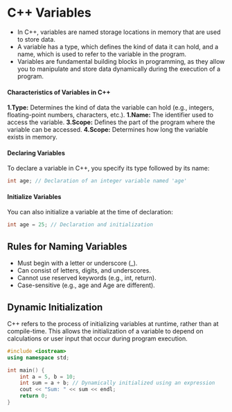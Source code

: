 # C++ Variables
- In C++, variables are named storage locations in memory that are used to store data. 
- A variable has a type, which defines the kind of data it can hold, and a name, which is used to refer to the variable in the program.
- Variables are fundamental building blocks in programming, as they allow you to manipulate and store data dynamically during the execution of a program.

#### Characteristics of Variables in C++
 **1.Type:** Determines the kind of data the variable can hold (e.g., integers, floating-point numbers, characters, etc.).
  **1.Name:** The identifier used to access the variable.
  **3.Scope:** Defines the part of the program where the variable can be accessed.
  **4.Scope:** Determines how long the variable exists in memory.
  
####  Declaring Variables
To declare a variable in C++, you specify its type followed by its name:
```cpp
int age; // Declaration of an integer variable named 'age'
```
####  Initialize Variables
You can also initialize a variable at the time of declaration:
```cpp
int age = 25; // Declaration and initialization
```
## Rules for Naming Variables
- Must begin with a letter or underscore (_).
- Can consist of letters, digits, and underscores.
- Cannot use reserved keywords (e.g., int, return).
- Case-sensitive (e.g., age and Age are different).

## Dynamic Initialization  
C++ refers to the process of initializing variables at runtime, rather than at compile-time. This allows the initialization of a variable to depend on calculations or user input that occur during program execution.

````cpp
#include <iostream>
using namespace std;

int main() {
    int a = 5, b = 10;
    int sum = a + b; // Dynamically initialized using an expression
    cout << "Sum: " << sum << endl;
    return 0;
}
````


 